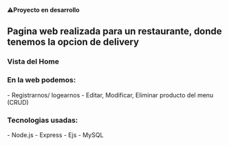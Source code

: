 ⚠**Proyecto en desarrollo**

<h2>Pagina web realizada para un restaurante, donde tenemos la opcion de delivery</h2>

<h3> Vista del Home </h3>

<h3> En la web podemos: </h3>
- Registrarnos/ logearnos
- Editar, Modificar, Eliminar producto del menu (CRUD)
<h3> Tecnologias usadas: </h3>
- Node.js
- Express
- Ejs
- MySQL
